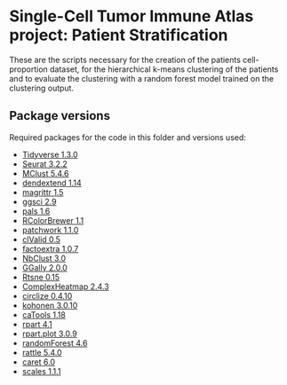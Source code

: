 # Single-Cell Tumor Immune Atlas project: Patient Stratification

These are the scripts necessary for the creation of the patients cell-proportion dataset, for the hierarchical k-means clustering of the patients and to evaluate the clustering with a random forest model trained on the clustering output.

## Package versions
Required packages for the code in this folder and versions used:

* [Tidyverse 1.3.0](https://cran.r-project.org/web/packages/tidyverse/vignettes/paper.html)
* [Seurat 3.2.2](https://www.cell.com/cell/fulltext/S0092-8674(19)30559-8?_returnURL=https%3A%2F%2Flinkinghub.elsevier.com%2Fretrieve%2Fpii%2FS0092867419305598%3Fshowall%3Dtrue)
* [MClust 5.4.6](https://doi.org/10.32614/RJ-2016-021)
* [dendextend 1.14](10.1093/bioinformatics/btv428)
* [magrittr 1.5](https://cran.r-project.org/web/packages/magrittr/vignettes/magrittr.html)
* [ggsci 2.9](https://cran.r-project.org/web/packages/ggsci/vignettes/ggsci.html)
* [pals 1.6](https://kwstat.github.io/pals/)
* [RColorBrewer 1.1](https://cran.r-project.org/web/packages/RColorBrewer/index.html)
* [patchwork 1.1.0](https://github.com/thomasp85/patchwork)
* [clValid 0.5](http://dx.doi.org/10.18637/jss.v025.i04)
* [factoextra 1.0.7](https://cran.r-project.org/package=factoextra)
* [NbClust 3.0](http://dx.doi.org/10.18637/jss.v061.i06)
* [GGally 2.0.0](https://ggobi.github.io/ggally/)
* [Rtsne 0.15](https://github.com/jkrijthe/Rtsne)
* [ComplexHeatmap 2.4.3](http://bioconductor.org/packages/release/bioc/html/ComplexHeatmap.html)
* [circlize 0.4.10](https://doi.org/10.1093/bioinformatics/btu393)
* [kohonen 3.0.10](https://cran.r-project.org/web/packages/kohonen/A)
* [caTools 1.18](https://cran.r-project.org/web/packages/caTools/index.html)
* [rpart 4.1](https://cran.r-project.org/web/packages/rpart/)
* [rpart.plot 3.0.9](https://cran.r-project.org/web/packages/rpart.plot/)
* [randomForest 4.6](https://cran.r-project.org/web/packages/randomForest/)
* [rattle 5.4.0](https://cran.r-project.org/web/packages/rattle/)
* [caret 6.0](http://topepo.github.io/caret/index.html)
* [scales 1.1.1]()
